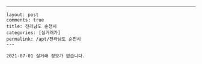 ---
    layout: post
    comments: true
    title: 전라남도 순천시
    categories: [실거래가]
    permalink: /apt/전라남도 순천시
    ---

    2021-07-01 실거래 정보가 없습니다.

    